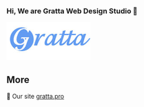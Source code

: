 ### Hi, We are Gratta Web Design Studio  👋

![Gratta Web Design Studio Welcome](gratta.jpg?raw=true)

## More
:page_with_curl: Our site [gratta.pro](https://gratta.pro/)<br>